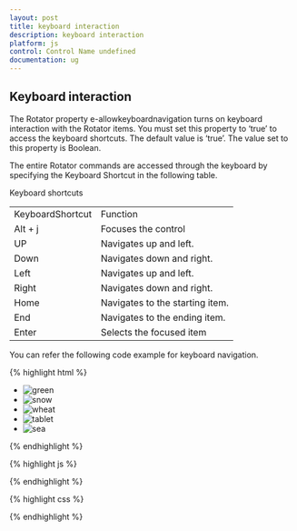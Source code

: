 ```yaml
---
layout: post
title: keyboard interaction
description: keyboard interaction
platform: js
control: Control Name undefined
documentation: ug
---
```


## Keyboard interaction

The Rotator property e-allowkeyboardnavigation turns on keyboard interaction with the Rotator items. You must set this property to ‘true’ to access the keyboard shortcuts. The default value is ‘true’. The value set to this property is Boolean.

The entire Rotator commands are accessed through the keyboard by specifying the Keyboard Shortcut in the following table.

Keyboard shortcuts

<table>
<tr>
<td>
KeyboardShortcut</td><td>
Function</td></tr>
<tr>
<td>
Alt + j</td><td>
Focuses the control</td></tr>
<tr>
<td>
UP</td><td>
Navigates up and left.</td></tr>
<tr>
<td>
Down</td><td>
Navigates down and right.</td></tr>
<tr>
<td>
Left</td><td>
Navigates up and left.</td></tr>
<tr>
<td>
Right</td><td>
Navigates down and right.</td></tr>
<tr>
<td>
Home</td><td>
Navigates to the starting item.</td></tr>
<tr>
<td>
End</td><td>
Navigates to the ending item.</td></tr>
<tr>
<td>
Enter</td><td>
Selects the focused item</td></tr>
</table>
You can refer the following code example for keyboard navigation.

{% highlight html %}



<ul id="sliderContent" ej-rotator e-slideWidth="600px" e-slideHeight="350px" e-showPager="true" e-showCaption="true" e-showThumbnail="thumbnail" e-thumbnailSourceID="thumbnailId" e-showPlayButton="true" e-isResponsive="true">
<li><img class="image" src="http://js.syncfusion.com/demos/web/content/images/rotator/green.jpg" title="green" /></li>
        <li><img class="image" src="http://js.syncfusion.com/demos/web/content/images/rotator/snow.jpg" title="snow" /></li>
        <li><img class="image" src="http://js.syncfusion.com/demos/web/content/images/rotator/wheat.jpg" title="wheat" /></li>
        <li><img class="image" src="http://js.syncfusion.com/demos/web/content/images/rotator/tablet.jpg" title="tablet" /></li>
        <li><img class="image" src="http://js.syncfusion.com/demos/web/content/images/rotator/sea.jpg" title="sea" /></li>					</ul>

<ul id="thumbElement" style="display: none">
<li><img class="image" src="http://js.syncfusion.com/demos/web/content/images/rotator/green.jpg" title="green" /></li>
        <li><img class="image" src="http://js.syncfusion.com/demos/web/content/images/rotator/snow.jpg" title="snow" /></li>
        <li><img class="image" src="http://js.syncfusion.com/demos/web/content/images/rotator/wheat.jpg" title="wheat" /></li>
        <li><img class="image" src="http://js.syncfusion.com/demos/web/content/images/rotator/tablet.jpg" title="tablet" /></li>
        <li><img class="image" src="http://js.syncfusion.com/demos/web/content/images/rotator/sea.jpg" title="sea" /></li>					</ul>
</div>



{% endhighlight %}



{% highlight js %}


<script>
angular.module('rotatApp', ['ejangular']).controller('RotatCtrl', function ($scope) {
        });
        $(function () {
            //Control focus key
            $(document).on("keydown", function (e) {
                if (e.altKey && e.keyCode === 74) { // j- key code.
                    $("#slidercontent")[0].focus();
                }
            });
        });

    </script>




{% endhighlight %}



{% highlight css %}


<style type="text/css" class="cssStyles">
       .e-rotator-wrap .e-thumb .e-thumb-items li img {
        width: 130px;
        height: 82px;
    }
</style>



{% endhighlight %}





